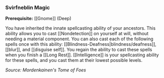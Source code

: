 ### Svirfneblin Magic

**Prerequisite:** [[Gnome]] (Deep)

You have inherited the innate spellcasting ability of your ancestors. This ability allows you to cast [[Nondetection]] on yourself at will, without needing a material component. You can also cast each of the following spells once with this ability: [[Blindness-Deafness|blindness/deafness]], [[blur]], and [[disguise self]]. You regain the ability to cast these spells when you finish a [[Long Rest]]. [[Intelligence]] is your spellcasting ability for these spells, and you cast them at their lowest possible levels.

*Source: Mordenkainen's Tome of Foes*